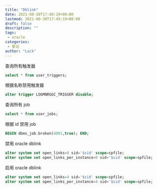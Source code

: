 ```yaml
---
title: "Dblink"
date: 2021-08-30T17:49:19+08:00
lastmod: 2021-08-30T17:49:19+08:00
draft: false
description: ""
tags: 
 - oracle
categories: 
 - 笔记
author: "Lack"
---
```



查询所有触发器
```sql
select * from user_triggers;
```
根据名称禁用触发器
```sql
alter trigger LOGMNRGGC_TRIGGER disable;
```
查询所有 job
```sql
select * from user_jobs;
```
根据 id 禁用 job
```sql
BEGIN dbms_job.broken(4001,true); END;
```

禁用 oracle dblink
```sql
alter system set open_links=0 sid='$sid' scope=spfile;
alter system set open_links_per_instance=0 sid='$sid' scope=spfile;
```

启用 oracle dblink
```sql
alter system set open_links=4 sid='$sid' scope=spfile;
alter system set open_links_per_instance=4 sid='$sid' scope=spfile;
```